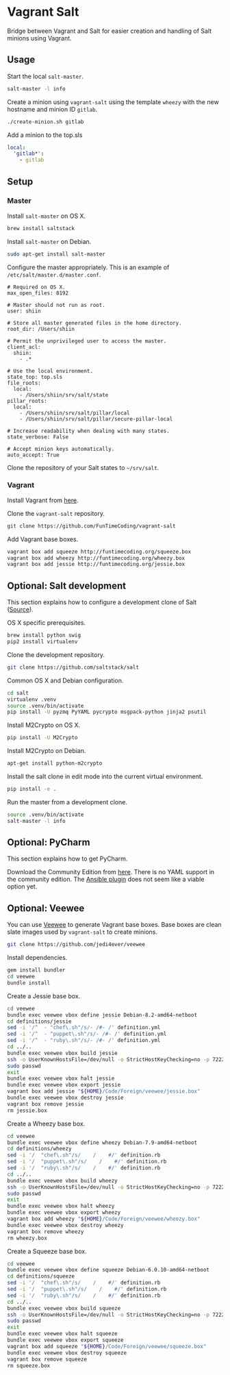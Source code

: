 # Vagrant Salt

Bridge between Vagrant and Salt for easier creation and handling of Salt minions using Vagrant.


## Usage

Start the local `salt-master`.

```sh
salt-master -l info
```

Create a minion using `vagrant-salt` using the template `wheezy` with the new hostname and minion ID `gitlab`.

```sh
./create-minion.sh gitlab
```

Add a minion to the top.sls

```yaml
local:
  'gitlab*':
    - gitlab
```


## Setup

### Master

Install `salt-master` on OS X.

```sh
brew install saltstack
```

Install `salt-master` on Debian.

```sh
sudo apt-get install salt-master
```

Configure the master appropriately. This is an example of `/etc/salt/master.d/master.conf`.

```
# Required on OS X.
max_open_files: 8192

# Master should not run as root.
user: shiin

# Store all master generated files in the home directory.
root_dir: /Users/shiin

# Permit the unprivileged user to access the master.
client_acl:
  shiin:
    - .*

# Use the local environment.
state_top: top.sls
file_roots:
  local:
    - /Users/shiin/srv/salt/state
pillar_roots:
  local:
    - /Users/shiin/srv/salt/pillar/local
    - /Users/shiin/srv/salt/pillar/secure-pillar-local

# Increase readability when dealing with many states.
state_verbose: False

# Accept minion keys automatically.
auto_accept: True
```

Clone the repository of your Salt states to `~/srv/salt`.


### Vagrant

Install Vagrant from [here](https://www.vagrantup.com).

Clone the `vagrant-salt` repository.

```sh
git clone https://github.com/FunTimeCoding/vagrant-salt
```

Add Vagrant base boxes.

```sh
vagrant box add squeeze http://funtimecoding.org/squeeze.box
vagrant box add wheezy http://funtimecoding.org/wheezy.box
vagrant box add jessie http://funtimecoding.org/jessie.box
```


## Optional: Salt development

This section explains how to configure a development clone of Salt ([Source](http://docs.saltstack.com/en/latest/topics/development/hacking.html)).

OS X specific prerequisites.

```sh
brew install python swig
pip2 install virtualenv
```

Clone the development repository.

```sh
git clone https://github.com/saltstack/salt
```

Common OS X and Debian configuration.

```sh
cd salt
virtualenv .venv
source .venv/bin/activate
pip install -U pyzmq PyYAML pycrypto msgpack-python jinja2 psutil
```

Install M2Crypto on OS X.

```sh
pip install -U M2Crypto
```

Install M2Crypto on Debian.

```sh
apt-get install python-m2crypto
```

Install the salt clone in edit mode into the current virtual environment.

```sh
pip install -e .
```

Run the master from a development clone.

```sh
source .venv/bin/activate
salt-master -l info
```


## Optional: PyCharm

This section explains how to get PyCharm.

Download the Community Edition from [here](https://www.jetbrains.com/pycharm/download).
There is no YAML support in the community edition. The [Ansible plugin](https://github.com/vermut/intellij-ansible) does not seem like a viable option yet.


## Optional: Veewee

You can use [Veewee](https://github.com/jedi4ever/veewee) to generate Vagrant base boxes. Base boxes are clean slate images used by `vagrant-salt` to create minions.

```sh
git clone https://github.com/jedi4ever/veewee
```

Install dependencies.

```sh
gem install bundler
cd veewee
bundle install
```

Create a Jessie base box.

```sh
cd veewee
bundle exec veewee vbox define jessie Debian-8.2-amd64-netboot
cd definitions/jessie
sed -i '/^  - "chef\.sh"/s/- /#- /' definition.yml
sed -i '/^  - "puppet\.sh"/s/- /#- /' definition.yml
sed -i '/^  - "ruby\.sh"/s/- /#- /' definition.yml
cd ../..
bundle exec veewee vbox build jessie
ssh -o UserKnownHostsFile=/dev/null -o StrictHostKeyChecking=no -p 7222 -l vagrant 127.0.0.1
sudo passwd
exit
bundle exec veewee vbox halt jessie
bundle exec veewee vbox export jessie
vagrant box add jessie "${HOME}/Code/Foreign/veewee/jessie.box"
bundle exec veewee vbox destroy jessie
vagrant box remove jessie
rm jessie.box
```

Create a Wheezy base box.

```sh
cd veewee
bundle exec veewee vbox define wheezy Debian-7.9-amd64-netboot
cd definitions/wheezy
sed -i '/  "chef\.sh"/s/    /    #/' definition.rb
sed -i '/  "puppet\.sh"/s/    /    #/' definition.rb
sed -i '/  "ruby\.sh"/s/    /    #/' definition.rb
cd ../..
bundle exec veewee vbox build wheezy
ssh -o UserKnownHostsFile=/dev/null -o StrictHostKeyChecking=no -p 7222 -l vagrant 127.0.0.1
sudo passwd
exit
bundle exec veewee vbox halt wheezy
bundle exec veewee vbox export wheezy
vagrant box add wheezy "${HOME}/Code/Foreign/veewee/wheezy.box"
bundle exec veewee vbox destroy wheezy
vagrant box remove wheezy
rm wheezy.box
```

Create a Squeeze base box.

```sh
cd veewee
bundle exec veewee vbox define squeeze Debian-6.0.10-amd64-netboot
cd definitions/squeeze
sed -i '/  "chef\.sh"/s/    /    #/' definition.rb
sed -i '/  "puppet\.sh"/s/    /    #/' definition.rb
sed -i '/  "ruby\.sh"/s/    /    #/' definition.rb
cd ../..
bundle exec veewee vbox build squeeze
ssh -o UserKnownHostsFile=/dev/null -o StrictHostKeyChecking=no -p 7222 -l vagrant 127.0.0.1
sudo passwd
exit
bundle exec veewee vbox halt squeeze
bundle exec veewee vbox export squeeze
vagrant box add squeeze "${HOME}/Code/Foreign/veewee/squeeze.box"
bundle exec veewee vbox destroy squeeze
vagrant box remove squeeze
rm squeeze.box
```
